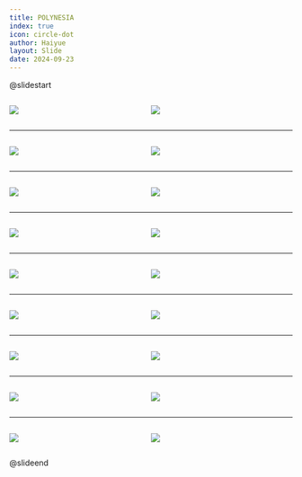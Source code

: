 ```yaml
---
title: POLYNESIA
index: true
icon: circle-dot
author: Haiyue
layout: Slide
date: 2024-09-23
---
```

 
@slidestart

<div style="display:flex">
<div style="flex:1">

![](/reading/english/Level-V/POLYNESIA/001.webp)
</div>
<div style="flex:1">

![](/reading/english/Level-V/POLYNESIA/002.webp)
</div>
</div>

---

<div style="display:flex">
<div style="flex:1">

![](/reading/english/Level-V/POLYNESIA/003.webp)
</div>
<div style="flex:1">

![](/reading/english/Level-V/POLYNESIA/004.webp)
</div>
</div>

---

<div style="display:flex">
<div style="flex:1">

![](/reading/english/Level-V/POLYNESIA/005.webp)
</div>
<div style="flex:1">

![](/reading/english/Level-V/POLYNESIA/006.webp)
</div>
</div>

---

<div style="display:flex">
<div style="flex:1">

![](/reading/english/Level-V/POLYNESIA/007.webp)
</div>
<div style="flex:1">

![](/reading/english/Level-V/POLYNESIA/008.webp)
</div>
</div>

---

<div style="display:flex">
<div style="flex:1">

![](/reading/english/Level-V/POLYNESIA/009.webp)
</div>
<div style="flex:1">

![](/reading/english/Level-V/POLYNESIA/010.webp)
</div>
</div>

---

<div style="display:flex">
<div style="flex:1">

![](/reading/english/Level-V/POLYNESIA/011.webp)
</div>
<div style="flex:1">

![](/reading/english/Level-V/POLYNESIA/012.webp)
</div>
</div>

---

<div style="display:flex">
<div style="flex:1">

![](/reading/english/Level-V/POLYNESIA/013.webp)
</div>
<div style="flex:1">

![](/reading/english/Level-V/POLYNESIA/014.webp)
</div>
</div>

---

<div style="display:flex">
<div style="flex:1">

![](/reading/english/Level-V/POLYNESIA/015.webp)
</div>
<div style="flex:1">

![](/reading/english/Level-V/POLYNESIA/016.webp)
</div>
</div>

---

<div style="display:flex">
<div style="flex:1">

![](/reading/english/Level-V/POLYNESIA/017.webp)
</div>
<div style="flex:1">

![](/reading/english/Level-V/POLYNESIA/018.webp)
</div>
</div>

@slideend